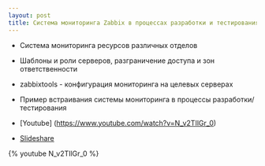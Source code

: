 ```yaml
---
layout: post
title: Система мониторинга Zabbix в процессах разработки и тестирования
---
```

- Система мониторинга ресурсов различных отделов
- Шаблоны и роли серверов, разграничение доступа и зон ответственности
- zabbixtools - конфигурация мониторинга на целевых серверах
- Пример встраивания системы мониторинга в процессы разработки/тестирования


- [Youtube] (https://www.youtube.com/watch?v=N_v2TIlGr_0)
- [Slideshare](http://www.slideshare.net/phdays/zabbix-67168607)

{% youtube N_v2TIlGr_0 %}
